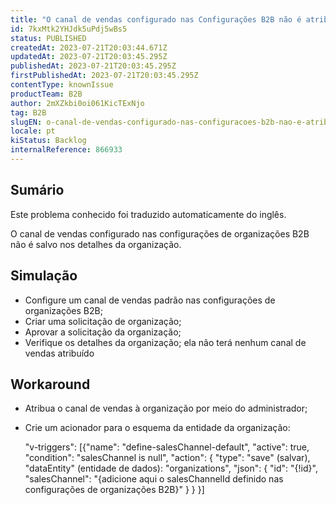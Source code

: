 ```yaml
---
title: "O canal de vendas configurado nas Configurações B2B não é atribuído após a aprovação das Organizações"
id: 7kxMtk2YHJdk5uPdj5wBs5
status: PUBLISHED
createdAt: 2023-07-21T20:03:44.671Z
updatedAt: 2023-07-21T20:03:45.295Z
publishedAt: 2023-07-21T20:03:45.295Z
firstPublishedAt: 2023-07-21T20:03:45.295Z
contentType: knownIssue
productTeam: B2B
author: 2mXZkbi0oi061KicTExNjo
tag: B2B
slugEN: o-canal-de-vendas-configurado-nas-configuracoes-b2b-nao-e-atribuido-apos-a-aprovacao-das-organizacoes
locale: pt
kiStatus: Backlog
internalReference: 866933
---
```


## Sumário

<div class="alert alert-info">
  <p>Este problema conhecido foi traduzido automaticamente do inglês.</p>
</div>


O canal de vendas configurado nas configurações de organizações B2B não é salvo nos detalhes da organização.

## Simulação



- Configure um canal de vendas padrão nas configurações de organizações B2B;
- Criar uma solicitação de organização;
- Aprovar a solicitação da organização;
- Verifique os detalhes da organização; ela não terá nenhum canal de vendas atribuído

## Workaround



- Atribua o canal de vendas à organização por meio do administrador;
- Crie um acionador para o esquema da entidade da organização:

    "v-triggers": [{"name": "define-salesChannel-default", "active": true, "condition": "salesChannel is null", "action": { "type": "save" (salvar), "dataEntity" (entidade de dados): "organizations", "json": { "id": "{!id}", "salesChannel": "{adicione aqui o salesChannelId definido nas configurações de organizações B2B}" } } }]





